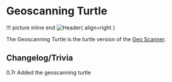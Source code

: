 # Geoscanning Turtle

!!! picture inline end
    ![Header](){ align=right }

The Geoscanning Turtle is the turtle version of the [Geo Scanner](https://docs.srendi.de/peripherals/geo_scanner/).

## Changelog/Trivia

0.7r
Added the geoscanning turtle
